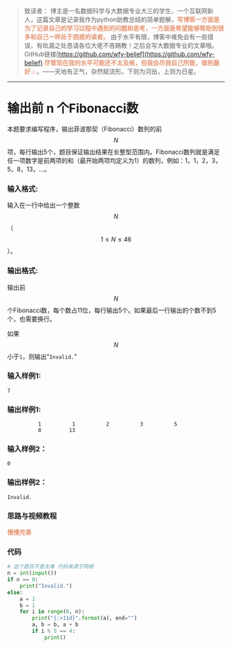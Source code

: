 
> 致读者： 博主是一名数据科学与大数据专业大三的学生，一个互联网新人，这篇文章是记录我作为python助教总结的简单题解，**<font color='#e59572'>写博客一方面是为了记录自己的学习过程中遇到的问题和思考，一方面是希望能够帮助到很多和自己一样处于困惑的读者。</font>**
> 由于水平有限，博客中难免会有一些错误，有纰漏之处恳请各位大佬不吝赐教！之后会写大数据专业的文章哦。
> GitHub链接[https://github.com/wfy-belief](https://github.com/wfy-belief)
> **<font color='#e59572'>尽管现在我的水平可能还不太及格，但我会尽我自己所能，做到最好☺</font>**。——天地有正气，杂然赋流形。下则为河岳，上则为日星。
---
# 输出前 n 个Fibonacci数
本题要求编写程序，输出菲波那契（Fibonacci）数列的前$$N$$项，每行输出5个，题目保证输出结果在长整型范围内。Fibonacci数列就是满足任一项数字是前两项的和（最开始两项均定义为1）的数列，例如：1，1，2，3，5，8，13，...。

### 输入格式:

输入在一行中给出一个整数$$N$$（$$1\le N\le 46$$）。

### 输出格式:

输出前$$N$$个Fibonacci数，每个数占11位，每行输出5个。如果最后一行输出的个数不到5个，也需要换行。

如果$$N$$小于`1`，则输出"`Invalid.`"

### 输入样例1:
```in
7
```
### 输出样例1:
```out
          1          1          2          3          5
          8         13
```

### 输入样例2：
```
0
```
### 输出样例2：
```
Invalid.
```
### 思路与视频教程
**<font color='#e59572'>慢慢完善</font>**

### 代码
```python
# 这个题目不是太难 代码来源于网络
n = int(input())
if n == 0:
    print("Invalid.")
else:
    a = 1
    b = 1
    for i in range(0, n):
        print("{:>11d}".format(a), end="")
        a, b = b, a + b
        if i % 5 == 4:
            print()

```